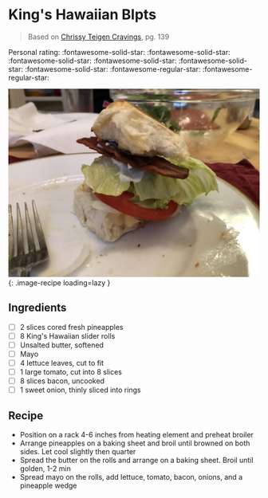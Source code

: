 <!-- Needs Manual Review -->

# King's Hawaiian Blpts

> Based on [Chrissy Teigen Cravings], pg. 139

<!-- {cts} rating=3; (User can specify rating on scale of 1-5) -->

Personal rating: :fontawesome-solid-star: :fontawesome-solid-star: :fontawesome-solid-star: :fontawesome-solid-star: :fontawesome-solid-star: :fontawesome-solid-star: :fontawesome-regular-star: :fontawesome-regular-star:

<!-- {cte} -->

<!-- {cts} name_image=kings_hawaiian_blpts.jpeg; (User can specify image name) -->

![kings_hawaiian_blpts.jpeg](./kings_hawaiian_blpts.jpeg){: .image-recipe loading=lazy }

<!-- {cte} -->

## Ingredients

- [ ] 2 slices cored fresh pineapples
- [ ] 8 King's Hawaiian slider rolls
- [ ] Unsalted butter, softened
- [ ] Mayo
- [ ] 4 lettuce leaves, cut to fit
- [ ] 1 large tomato, cut into 8 slices
- [ ] 8 slices bacon, uncooked
- [ ] 1 sweet onion, thinly sliced into rings

## Recipe

- Position on a rack 4-6 inches from heating element and preheat broiler
- Arrange pineapples on a baking sheet and broil until browned on both sides. Let cool slightly then quarter
- Spread the butter on the rolls and arrange on a baking sheet. Broil until golden, 1-2 min
- Spread mayo on the rolls, add lettuce, tomato, bacon, onions, and a pineapple wedge

[chrissy teigen cravings]: https://www.penguinrandomhouse.com/books/252973/cravings-by-chrissy-teigen-with-adeena-sussman/
